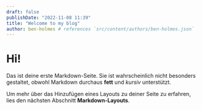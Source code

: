 ```yaml
---
draft: false
publishDate: "2022-11-08 11:39"
title: "Welcome to my blog"
author: ben-holmes # references `src/content/authors/ben-holmes.json`
---
```


# Hi!

Das ist deine erste Markdown-Seite. Sie ist wahrscheinlich
nicht besonders gestaltet, obwohl Markdown durchaus
**fett** und _kursiv_ unterstützt.

Um mehr über das Hinzufügen eines Layouts zu deiner Seite
zu erfahren, lies den nächsten Abschnitt **Markdown-Layouts**.